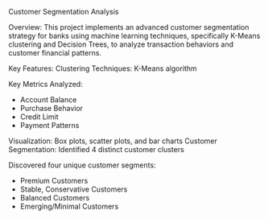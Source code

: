 Customer Segmentation Analysis

Overview:
This project implements an advanced customer segmentation strategy for banks using machine learning techniques, specifically K-Means clustering and Decision Trees, to analyze transaction behaviors and customer financial patterns.

Key Features:
Clustering Techniques: K-Means algorithm  

Key Metrics Analyzed:
- Account Balance
- Purchase Behavior
- Credit Limit
- Payment Patterns

Visualization: Box plots, scatter plots, and bar charts
Customer Segmentation: Identified 4 distinct customer clusters 

Discovered four unique customer segments:
- Premium Customers
- Stable, Conservative Customers
- Balanced Customers
- Emerging/Minimal Customers

